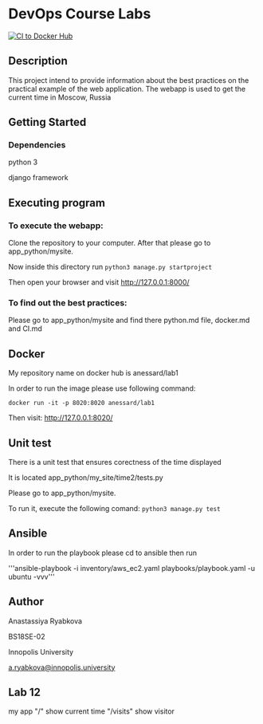 # DevOps Course Labs

[![CI to Docker Hub](https://github.com/Annesard/devops/actions/workflows/main.yml/badge.svg?branch=main)](https://github.com/Annesard/devops/actions/workflows/main.yml)

## Description
This project intend to provide information about the best practices on the practical example of the web application. The webapp is used to get the current time in Moscow, Russia

## Getting Started
### Dependencies
python 3

django framework

## Executing program
### To execute the webapp:

Clone the repository to your computer. After that please go to app_python/mysite.

Now inside this directory run ```python3 manage.py startproject```

Then open your browser and visit http://127.0.0.1:8000/

### To find out the best practices:

Please go to app_python/mysite and find there python.md file, docker.md and CI.md

## Docker
My repository name on docker hub is anessard/lab1

In order to run the image please use following command:

```docker run -it -p 8020:8020 anessard/lab1```

Then visit: http://127.0.0.1:8020/

## Unit test

There is a unit test that ensures corectness of the time displayed

It is located app_python/my_site/time2/tests.py

Please go to app_python/mysite.

To run it, execute the following comand:
```python3 manage.py test```

## Ansible

In order to run the playbook please cd to ansible then run

'''ansible-playbook -i inventory/aws_ec2.yaml  playbooks/playbook.yaml -u ubuntu -vvv'''

## Author
Anastassiya Ryabkova

BS18SE-02

Innopolis University

a.ryabkova@innopolis.university

## Lab 12

my app "/" show current time
"/visits" show visitor
